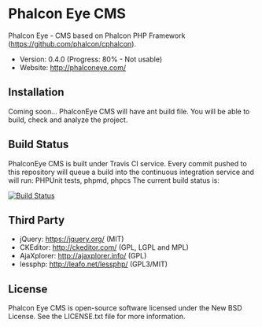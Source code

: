 Phalcon Eye CMS
=====================

Phalcon Eye - CMS based on Phalcon PHP Framework (https://github.com/phalcon/cphalcon).

* Version: 0.4.0 (Progress: 80% - Not usable)
* Website: http://phalconeye.com/

Installation
------------
Coming soon... PhalconEye CMS will have ant build file. You will be able to build, check and analyze the project.

Build Status
------------
PhalconEye CMS is built under Travis CI service. Every commit pushed to this repository will queue a build
into the continuous integration service and will run: PHPUnit tests, phpmd, phpcs
The current build status is:

[![Build Status](https://secure.travis-ci.org/lantian/PhalconEye.png?branch=master)](http://travis-ci.org/lantian/PhalconEye)

Third Party
-----------
* jQuery: https://jquery.org/ (MIT)
* CKEditor: http://ckeditor.com/ (GPL, LGPL and MPL)
* AjaXplorer: http://ajaxplorer.info/ (GPL)
* lessphp: http://leafo.net/lessphp/ (GPL3/MIT)

License
-------
Phalcon Eye CMS is open-source software licensed under the New BSD License. See the LICENSE.txt file for more information.

